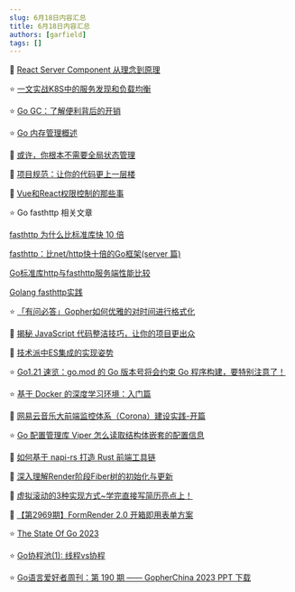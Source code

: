 ```yaml
---
slug: 6月18日内容汇总
title: 6月18日内容汇总
authors: [garfield]
tags: []
---
```


📒 [React Server Component 从理念到原理](https://juejin.cn/post/7244452476190752829)

⭐️ [一文实战K8S中的服务发现和负载均衡](https://mp.weixin.qq.com/s/cP_EsQZZ4PFpwhMbt5Ld2g)

⭐️ [Go GC：了解便利背后的开销](https://mp.weixin.qq.com/s/ZLT8TBB5ibKQ4ahDEj2FHA)

⭐️ [Go 内存管理概述](https://mp.weixin.qq.com/s/mhZtToQR9sdT5G5x1da2nA)

📒 [或许，你根本不需要全局状态管理](https://mp.weixin.qq.com/s/pUPBYM2GxeDp6b8vHwVs9Q)

📒 [项目规范：让你的代码更上一层楼](https://mp.weixin.qq.com/s/Za3FE5cpDpy5ygfrVL9TOQ)

📒 [Vue和React权限控制的那些事](https://juejin.cn/post/7242677017034915899)

⭐️ Go fasthttp 相关文章

[fasthttp 为什么比标准库快 10 倍](https://mp.weixin.qq.com/s/aFdRLWAziAb_4aUdHYUipg)

[fasthttp：比net/http快十倍的Go框架(server 篇)](https://cloud.tencent.com/developer/article/1839675)

[Go标准库http与fasthttp服务端性能比较](https://mp.weixin.qq.com/s/aX9_ZAXfDQZQZrkq-6DZew)

[Golang fasthttp实践](https://mp.weixin.qq.com/s/SxDigwsicUsy8vZHPoCMMA)

⭐️ [「有问必答」Gopher如何优雅的对时间进行格式化](https://mp.weixin.qq.com/s/SLiiRbg9zMGQ6dZLRQAmuw)

📒 [揭秘 JavaScript 代码整洁技巧，让你的项目更出众](https://mp.weixin.qq.com/s/yBIPU7Jm3W2mHPifW-fPCg)

📒 [技术派中ES集成的实现姿势](https://mp.weixin.qq.com/s/WVGacMS9xqrNY1_ko1aP3Q)

⭐️ [Go1.21 速览：go.mod 的 Go 版本号将会约束 Go 程序构建，要特别注意了！](https://mp.weixin.qq.com/s/s13EBwOExsVz_vwNEm0fvQ)

⭐️ [基于 Docker 的深度学习环境：入门篇](https://mp.weixin.qq.com/s/6Ae6SgEws5gndQwmZqkcUg)

📒 [网易云音乐大前端监控体系（Corona）建设实践-开篇](https://juejin.cn/post/7243451555931521061)

⭐️ [Go 配置管理库 Viper 怎么读取结构体嵌套的配置信息](https://mp.weixin.qq.com/s/BxKoRUTMzowo6bJ3LeRSNA)

📒 [如何基于 napi-rs 打造 Rust 前端工具链](https://juejin.cn/post/7243413934765408315)

📒 [深入理解Render阶段Fiber树的初始化与更新](https://mp.weixin.qq.com/s/RX8R-5o6RgPCgm9jsIzuGg)

📒 [虚拟滚动的3种实现方式~学完直接写简历亮点上！](https://mp.weixin.qq.com/s/WB-a7W4FGXM1kypnTMEmFw)

📒 [【第2969期】FormRender 2.0 开箱即用表单方案](https://mp.weixin.qq.com/s/rcPsbKyM-rPz_rJIEE1NHA)

⭐️ [The State Of Go 2023](https://mp.weixin.qq.com/s/-EAH8jjj4uy1LCr_9C1ghg)

⭐️ [Go协程池(1): 线程vs协程](https://mp.weixin.qq.com/s/rgecHCCgBEpSC3lOQMn9Lg)

⭐️ [Go语言爱好者周刊：第 190 期 —— GopherChina 2023 PPT 下载](https://mp.weixin.qq.com/s/r-QE41YEmycvOldt9oaUrg)
